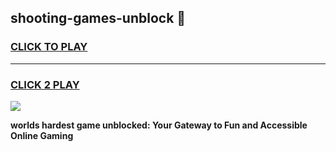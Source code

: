 
## shooting-games-unblock 👋
<h3>
<a href="https://premium.freeplayer.one?title=shooting-games-unblock&ref=14F">CLICK TO PLAY</a></h3>
<hr>

<h3>
<a href="https://premium.freeplayer.one?title=shooting-games-unblock&ref=14F">CLICK 2 PLAY</a>
  
</h3>

<a href="https://premium.freeplayer.one?title=shooting-games-unblock&ref=12F/"><img src="https://clearcache.store/games.png"></a>


**worlds hardest game unblocked: Your Gateway to Fun and Accessible Online Gaming**
